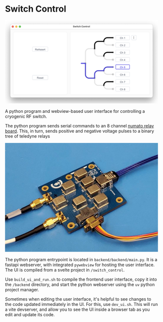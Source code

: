 # Switch Control

![switchui](./switch_ui.png)

A python program and webview-based user interface for controlling a cryogenic RF switch.

The python program sends serial commands to an 8 channel [numato relay board](https://numato.com/product/8-channel-usb-relay-module/). This, in turn, sends positive and negative voltage pulses to a binary tree of teledyne relays

![relay_board](./teledyne_relay_board.jpg)

The python program entrypoint is located in `backend/backend/main.py`. It is a fastapi webserver, with integrated `pywebview` for hosting the user interface. The UI is compiled from a svelte project in `/switch_control`.

Use `build_ui_and_run.sh` to compile the frontend user interface, copy it into the `/backend` directory, and start the python webserver using the `uv` python project manager.

Sometimes when editing the user interface, it's helpful to see changes to the code updated immediately in the UI. For this, use `dev_ui.sh`. This will run a vite devserver, and allow you to see the UI inside a browser tab as you edit and update its code.
